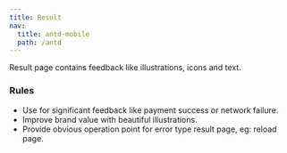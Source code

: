```yaml
---
title: Result
nav:
  title: antd-mobile
  path: /antd
---
```


Result page contains feedback like illustrations, icons and text.

### Rules

- Use for significant feedback like payment success or network failure.
- Improve brand value with beautiful illustrations.
- Provide obvious operation point for error type result page, eg: reload page.

<code src="./demos/basic.tsx" />

<API/>